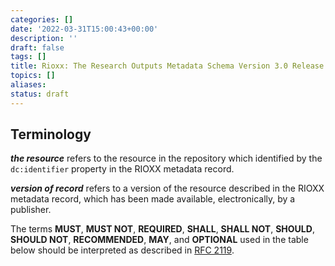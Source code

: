 ```yaml
---
categories: []
date: '2022-03-31T15:00:43+00:00'
description: ''
draft: false
tags: []
title: Rioxx: The Research Outputs Metadata Schema Version 3.0 Release Candidate 1
topics: []
aliases:
status: draft
---
```


## Terminology

***the resource*** refers to the resource in the repository which identified by the `dc:identifier` property in the RIOXX metadata record.

***version of record*** refers to a version of the resource described in the RIOXX metadata record, which has been made available, electronically, by a publisher.

The terms **MUST**, **MUST NOT**, **REQUIRED**, **SHALL**, **SHALL NOT**, **SHOULD**, **SHOULD NOT**, **RECOMMENDED**, **MAY**, and **OPTIONAL** used in the table below should be interpreted as described in [RFC 2119](http://www.ietf.org/rfc/rfc2119.txt).
